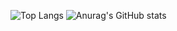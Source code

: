 ![Top Langs](https://github-readme-stats.vercel.app/api/top-langs/?username=CodingCat-Jung)
![Anurag's GitHub stats](https://github-readme-stats.vercel.app/api?username=CodingCat-Jung)

